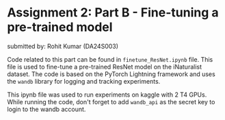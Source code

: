# Assignment 2: Part B - Fine-tuning a pre-trained model
submitted by: Rohit Kumar (DA24S003)

Code related to this part can be found in `finetune_ResNet.ipynb` file. This file is used to fine-tune a pre-trained ResNet model on the iNaturalist dataset. The code is based on the PyTorch Lightning framework and uses the `wandb` library for logging and tracking experiments.

This ipynb file was used to run experiments on kaggle with 2 T4 GPUs. While running the code, don't forget to add `wandb_api` as the secret key to login to the wandb account.

